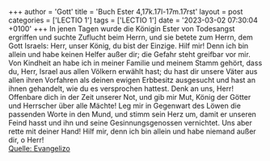 +++
author = 'Gott'
title = 'Buch Ester 4,17k.17l-17m.17rst'
layout = post
categories = ['LECTIO 1']
tags = ['LECTIO 1']
date = '2023-03-02 07:30:04 +0100'
+++
In jenen Tagen wurde die Königin Ester von Todesangst ergriffen und suchte Zuflucht beim Herrn, und sie betete zum Herrn, dem Gott Israels:
Herr, unser König, du bist der Einzige. Hilf mir! Denn ich bin allein und habe keinen Helfer außer dir; die Gefahr steht greifbar vor mir.
Von Kindheit an habe ich in meiner Familie und meinem Stamm gehört, dass du, Herr, Israel aus allen Völkern erwählt hast; du hast dir unsere Väter aus allen ihren Vorfahren als deinen ewigen Erbbesitz ausgesucht und hast an ihnen gehandelt, wie du es versprochen hattest.<!--more-->
Denk an uns, Herr! Offenbare dich in der Zeit unserer Not, und gib mir Mut, König der Götter und Herrscher über alle Mächte!
Leg mir in Gegenwart des Löwen die passenden Worte in den Mund, und stimm sein Herz um, damit er unseren Feind hasst und ihn und seine Gesinnungsgenossen vernichtet.
Uns aber rette mit deiner Hand! Hilf mir, denn ich bin allein und habe niemand außer dir, o Herr!<br> [Quelle: Evangelizo](https://evangeliumtagfuertag.org/DE/gospel)

